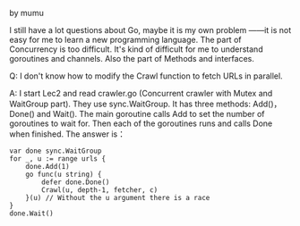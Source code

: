 by mumu


I still have a lot questions about Go, maybe it is my own problem
——it is not easy for me to learn a new programming language. 
The part of Concurrency is too difficult. It's kind of difficult for 
me to understand goroutines and channels. Also the part of Methods
and interfaces.

Q: I don't know how to modify the Crawl function to fetch URLs in 
parallel. 

A: I start Lec2 and read crawler.go (Concurrent crawler with Mutex 
and WaitGroup part). They use sync.WaitGroup. It has three methods: 
Add()，Done() and Wait(). The main goroutine calls Add to set the 
number of goroutines to wait for. Then each of the goroutines runs 
and calls Done when finished.
The answer is：

	var done sync.WaitGroup
	for _, u := range urls {
		done.Add(1)
		go func(u string) {
			defer done.Done()
			Crawl(u, depth-1, fetcher, c)
		}(u) // Without the u argument there is a race
	}
	done.Wait()
